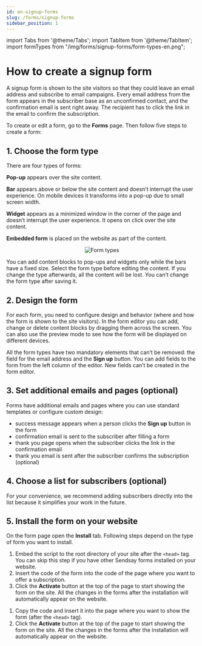 ```yaml
---
id: en-signup-forms
slug: /forms/signup-forms
sidebar_position: 1
---
```


import Tabs from '@theme/Tabs';
import TabItem from '@theme/TabItem';
import formTypes from "/img/forms/signup-forms/form-types-en.png";

# How to create a signup form

A signup form is shown to the site visitors so that they could leave an email address and subscribe to email campaigns. Every email address from the form appears in the subscriber base as an unconfirmed contact, and the confirmation email is sent right away. The recipient has to click the link in the email to confirm the subscription.

To create or edit a form, go to the **Forms** page. Then follow five steps to create a form:

## 1. Choose the form type

There are four types of forms:

**Pop-up** appears over the site content.

**Bar** appears above or below the site content and doesn’t interrupt the user experience. On mobile devices it transforms into a pop-up due to small screen width.

**Widget** appears as a minimized window in the corner of the page and doesn’t interrupt the user experience. It opens on click over the site content.

**Embedded form** is placed on the website as part of the content.

<p align="center">
    <img src={formTypes} alt="Form types" />
</p>

You can add content blocks to pop-ups and widgets only while the bars have a fixed size. Select the form type before editing the content. If you change the type afterwards, all the content will be lost. You can’t change the form type after saving it.

## 2. Design the form

For each form, you need to configure design and behavior (where and how the form is shown to the site visitors). In the form editor you can add, change or delete content blocks by dragging them across the screen. You can also use the preview mode to see how the form will be displayed on different devices.

All the form types have two mandatory elements that can’t be removed: the field for the email address and the **Sign up** button. You can add fields to the form from the left column of the editor. New fields can’t be created in the form editor.

## 3. Set additional emails and pages (optional)

Forms have additional emails and pages where you can use standard templates or configure custom design:

- success message appears when a person clicks the **Sign up** button in the form
- confirmation email is sent to the subscriber after filling a form
- thank you page opens when the subscriber clicks the link in the confirmation email
- thank you email is sent after the subscriber confirms the subscription (optional)

## 4. Choose a list for subscribers (optional)

For your convenience, we recommend adding subscribers directly into the list because it simplifies your work in the future.

## 5. Install the form on your website

On the form page open the **Install** tab. Following steps depend on the type of form you want to install.

<Tabs>
<TabItem value="key1" label="For embedded form" default>

1. Embed the script to the root directory of your site after the `<head>` tag. You can skip this step if you have other Sendsay forms installed on your website.
2. Insert the code of the form into the code of the page where you want to offer a subscription.
3. Click the **Activate** button at the top of the page to start showing the form on the site. All the changes in the forms after the installation will automatically appear on the website.

</TabItem>
<TabItem value="key2" label="For other forms">

1. Copy the code and insert it into the page where you want to show the form (after the `<head>` tag).
2. Click the **Activate** button at the top of the page to start showing the form on the site. All the changes in the forms after the installation will automatically appear on the website.

</TabItem>
</Tabs>

